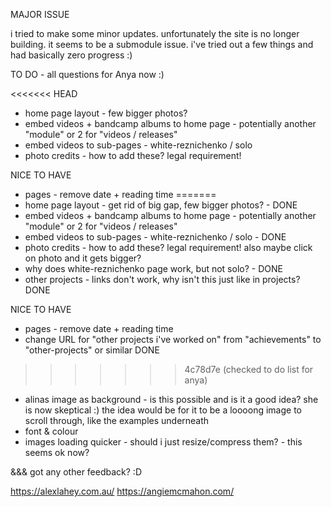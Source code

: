 MAJOR ISSUE

i tried to make some minor updates. unfortunately the site is no longer building. it seems to be a submodule issue. i've tried out a few things and had basically zero progress :) 

TO DO - all questions for Anya now :)

<<<<<<< HEAD
- home page layout - few bigger photos? 
- embed videos + bandcamp albums to home page - potentially another "module" or 2 for "videos / releases"
- embed videos to sub-pages - white-reznichenko / solo
- photo credits - how to add these? legal requirement!

NICE TO HAVE
- pages - remove date + reading time
=======
- home page layout - get rid of big gap, few bigger photos?  - DONE
- embed videos + bandcamp albums to home page - potentially another "module" or 2 for "videos / releases"
- embed videos to sub-pages - white-reznichenko / solo - DONE
- photo credits - how to add these? legal requirement! also maybe click on photo and it gets bigger?
- why does white-reznichenko page work, but not solo? - DONE
- other projects - links don't work, why isn't this just like in projects? DONE

NICE TO HAVE
- pages - remove date + reading time
- change URL for "other projects i've worked on" from "achievements" to "other-projects" or similar DONE
>>>>>>> 4c78d7e (checked to do list for anya)
- alinas image as background - is this possible and is it a good idea? she is now skeptical :) the idea would be for it to be a loooong image to scroll through, like the examples underneath
- font & colour
- images loading quicker - should i just resize/compress them? - this seems ok now?


&&& got any other feedback? :D

https://alexlahey.com.au/
https://angiemcmahon.com/
